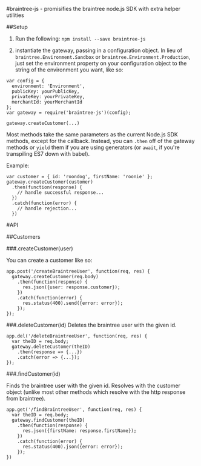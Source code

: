 #braintree-js - promisifies the braintree node.js SDK with extra helper utilities

##Setup

1. Run the following:
`npm install --save braintree-js`

2. instantiate the gateway, passing in a configuration object. In lieu of `braintree.Environment.Sandbox` or `braintree.Environment.Production`, just set the environment property on your configuration object to the string of the environment you want, like so:

```
var config = {
  environment: 'Environment',
  publicKey: yourPublicKey,
  privateKey: yourPrivateKey,
  merchantId: yourMerchantId
};
var gateway = require('braintree-js')(config);

gateway.createCustomer(...)
```

Most methods take the same parameters as the current Node.js SDK methods, except for the callback. Instead, you can `.then` off of the gateway methods or `yield` them if you are using generators (or `await`, if you're transpiling ES7 down with babel).

Example:

```
var customer = { id: 'roondog', firstName: 'roonie' };
gateway.createCustomer(customer)
  .then(function(response) {
    // handle successful response...
  })
  .catch(function(error) {
    // handle rejection...
  })
```
#API

##Customers

###.createCustomer(user)

You can create a customer like so:

```
app.post('/createBraintreeUser', function(req, res) {
  gateway.createCustomer(req.body)
    .then(function(response) {
      res.json({user: response.customer});
    })
    .catch(function(error) {
      res.status(400).send({error: error});
    });
});
```

###.deleteCustomer(id)
Deletes the braintree user with the given id.

```
app.del('/deleteBraintreeUser', function(req, res) {
  var theID = req.body;
  gateway.deleteCustomer(theID)
    .then(response => {...})
    .catch(error => {...});
});
```

###.findCustomer(id)

Finds the braintree user with the given id. Resolves with the customer object (unlike most other methods which resolve with the http response from braintree).

```
app.get('/findBraintreeUser', function(req, res) {
  var theID = req.body;
  gateway.findCustomer(theID)
    .then(function(response) {
      res.json({firstName: response.firstName});
    })
    .catch(function(error) {
      res.status(400).json({error: error});
    });
})
```

